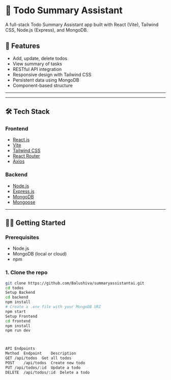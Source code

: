 # 📝 Todo Summary Assistant

A full-stack Todo Summary Assistant app built with React (Vite), Tailwind CSS, Node.js (Express), and MongoDB.

## 🚀 Features

- Add, update, delete todos
- View summary of tasks
- RESTful API integration
- Responsive design with Tailwind CSS
- Persistent data using MongoDB
- Component-based structure

---

---

## 🛠️ Tech Stack

### Frontend
- [React.js](https://reactjs.org/)
- [Vite](https://vitejs.dev/)
- [Tailwind CSS](https://tailwindcss.com/)
- [React Router](https://reactrouter.com/)
- [Axios](https://axios-http.com/)

### Backend
- [Node.js](https://nodejs.org/)
- [Express.js](https://expressjs.com/)
- [MongoDB](https://www.mongodb.com/)
- [Mongoose](https://mongoosejs.com/)

---

## 🧑‍💻 Getting Started

### Prerequisites
- Node.js
- MongoDB (local or cloud)
- npm
### 1. Clone the repo
```bash
git clone https://github.com/Balushiva/summaryassistantai.git
cd todos
Setup Backend
cd backend
npm install
# Create a .env file with your MongoDB URI
npm start
Setup Frontend
cd frontend
npm install
npm run dev



API Endpoints
Method	Endpoint	Description
GET	/api/todos	Get all todos
POST	/api/todos	Create new todo
PUT	/api/todos/:id	Update a todo
DELETE	/api/todos/:id	Delete a todo



